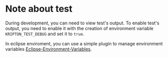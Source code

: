 # Note about test
During development, you can need to view test's output. To enable test's output, you need to enable it with the creation of environment variable `KRIPTON_TEST_DEBUG` and set it to `true`.

In eclipse enviroment, you can use a simple plugin to manage environment variables [Eclipse-Environment-Variables](https://github.com/JorisAerts/Eclipse-Environment-Variables).